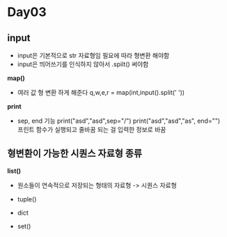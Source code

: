 # Day03

## input 
- input은 기본적으로 str 자료형임 필요에 따라 형변환 해야함
- input은 띄어쓰기를 인식하지 않아서 .spilt() 써야함

**map()**
- 여러 값 형 변환 하게 해준다
q,w,e,r = map(int,input().split(' '))

**print** 
- sep, end 기능
print("asd","asd",sep="/") 
print("asd","asd","as", end="") 프린트 함수가 실행되고 줄바꿈 되는 걸 입력한 정보로 바꿈


## 형변환이 가능한 시퀀스 자료형 종류

**list()** 
- 원소들이 연속적으로 저장되는 형태의 자료형 -> 시퀀스 자료형 




- tuple()
- dict
- set()
